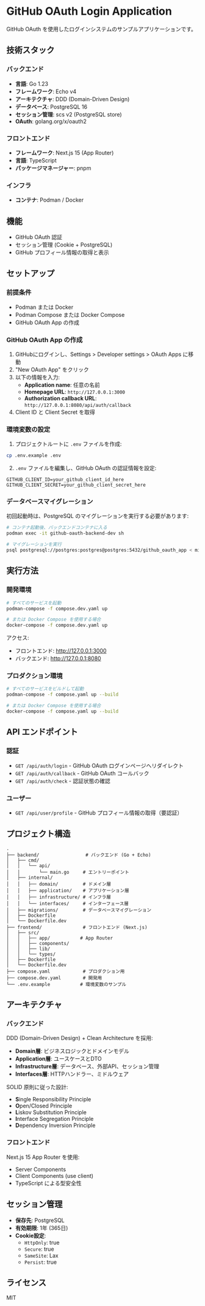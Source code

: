 # GitHub OAuth Login Application

GitHub OAuth を使用したログインシステムのサンプルアプリケーションです。

## 技術スタック

### バックエンド
- **言語**: Go 1.23
- **フレームワーク**: Echo v4
- **アーキテクチャ**: DDD (Domain-Driven Design)
- **データベース**: PostgreSQL 16
- **セッション管理**: scs v2 (PostgreSQL store)
- **OAuth**: golang.org/x/oauth2

### フロントエンド
- **フレームワーク**: Next.js 15 (App Router)
- **言語**: TypeScript
- **パッケージマネージャー**: pnpm

### インフラ
- **コンテナ**: Podman / Docker

## 機能

- GitHub OAuth 認証
- セッション管理 (Cookie + PostgreSQL)
- GitHub プロフィール情報の取得と表示

## セットアップ

### 前提条件

- Podman または Docker
- Podman Compose または Docker Compose
- GitHub OAuth App の作成

### GitHub OAuth App の作成

1. GitHubにログインし、Settings > Developer settings > OAuth Apps に移動
2. "New OAuth App" をクリック
3. 以下の情報を入力:
   - **Application name**: 任意の名前
   - **Homepage URL**: `http://127.0.0.1:3000`
   - **Authorization callback URL**: `http://127.0.0.1:8080/api/auth/callback`
4. Client ID と Client Secret を取得

### 環境変数の設定

1. プロジェクトルートに `.env` ファイルを作成:

```bash
cp .env.example .env
```

2. `.env` ファイルを編集し、GitHub OAuth の認証情報を設定:

```env
GITHUB_CLIENT_ID=your_github_client_id_here
GITHUB_CLIENT_SECRET=your_github_client_secret_here
```

### データベースマイグレーション

初回起動時は、PostgreSQL のマイグレーションを実行する必要があります:

```bash
# コンテナ起動後、バックエンドコンテナに入る
podman exec -it github-oauth-backend-dev sh

# マイグレーションを実行
psql postgresql://postgres:postgres@postgres:5432/github_oauth_app < migrations/001_create_sessions_table.up.sql
```

## 実行方法

### 開発環境

```bash
# すべてのサービスを起動
podman-compose -f compose.dev.yaml up

# または Docker Compose を使用する場合
docker-compose -f compose.dev.yaml up
```

アクセス:
- フロントエンド: http://127.0.0.1:3000
- バックエンド: http://127.0.0.1:8080

### プロダクション環境

```bash
# すべてのサービスをビルドして起動
podman-compose -f compose.yaml up --build

# または Docker Compose を使用する場合
docker-compose -f compose.yaml up --build
```

## API エンドポイント

### 認証

- `GET /api/auth/login` - GitHub OAuth ログインページへリダイレクト
- `GET /api/auth/callback` - GitHub OAuth コールバック
- `GET /api/auth/check` - 認証状態の確認

### ユーザー

- `GET /api/user/profile` - GitHub プロフィール情報の取得（要認証）

## プロジェクト構造

```
.
├── backend/                 # バックエンド (Go + Echo)
│   ├── cmd/
│   │   └── api/
│   │       └── main.go     # エントリーポイント
│   ├── internal/
│   │   ├── domain/         # ドメイン層
│   │   ├── application/    # アプリケーション層
│   │   ├── infrastructure/ # インフラ層
│   │   └── interfaces/     # インターフェース層
│   ├── migrations/         # データベースマイグレーション
│   ├── Dockerfile
│   └── Dockerfile.dev
├── frontend/               # フロントエンド (Next.js)
│   ├── src/
│   │   ├── app/           # App Router
│   │   ├── components/
│   │   ├── lib/
│   │   └── types/
│   ├── Dockerfile
│   └── Dockerfile.dev
├── compose.yaml            # プロダクション用
├── compose.dev.yaml        # 開発用
└── .env.example           # 環境変数のサンプル
```

## アーキテクチャ

### バックエンド

DDD (Domain-Driven Design) + Clean Architecture を採用:

- **Domain層**: ビジネスロジックとドメインモデル
- **Application層**: ユースケースとDTO
- **Infrastructure層**: データベース、外部API、セッション管理
- **Interfaces層**: HTTPハンドラー、ミドルウェア

SOLID 原則に従った設計:
- **S**ingle Responsibility Principle
- **O**pen/Closed Principle
- **L**iskov Substitution Principle
- **I**nterface Segregation Principle
- **D**ependency Inversion Principle

### フロントエンド

Next.js 15 App Router を使用:
- Server Components
- Client Components (use client)
- TypeScript による型安全性

## セッション管理

- **保存先**: PostgreSQL
- **有効期限**: 1年 (365日)
- **Cookie設定**:
  - `HttpOnly`: true
  - `Secure`: true
  - `SameSite`: Lax
  - `Persist`: true

## ライセンス

MIT
